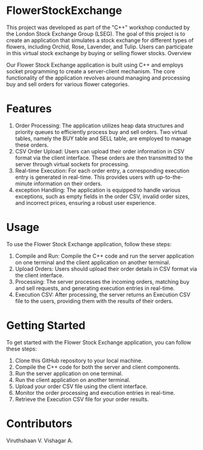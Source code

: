 # FlowerStockExchange

This project was developed as part of the "C++" workshop conducted by the London Stock Exchange Group (LSEG). The goal of this project is to create an application that simulates a stock exchange for different types of flowers, including Orchid, Rose, Lavender, and Tulip. Users can participate in this virtual stock exchange by buying or selling flower stocks.
Overview

Our Flower Stock Exchange application is built using C++ and employs socket programming to create a server-client mechanism. The core functionality of the application revolves around managing and processing buy and sell orders for various flower categories.

# Features

1. Order Processing: The application utilizes heap data structures and priority queues to efficiently process buy and sell orders. Two virtual tables, namely the BUY table and SELL table, are employed to manage these orders.
2. CSV Order Upload: Users can upload their order information in CSV format via the client interface. These orders are then transmitted to the server through virtual sockets for processing.
3. Real-time Execution: For each order entry, a corresponding execution entry is generated in real-time. This provides users with up-to-the-minute information on their orders.
4. exception Handling: The application is equipped to handle various exceptions, such as empty fields in the order CSV, invalid order sizes, and incorrect prices, ensuring a robust user experience.

 # Usage

To use the Flower Stock Exchange application, follow these steps:

1. Compile and Run: Compile the C++ code and run the server application on one terminal and the client application on another terminal.
2. Upload Orders: Users should upload their order details in CSV format via the client interface.
3. Processing: The server processes the incoming orders, matching buy and sell requests, and generating execution entries in real-time.
4. Execution CSV: After processing, the server returns an Execution CSV file to the users, providing them with the results of their orders.

# Getting Started

To get started with the Flower Stock Exchange application, you can follow these steps:

1. Clone this GitHub repository to your local machine.
2. Compile the C++ code for both the server and client components.
3. Run the server application on one terminal.
4. Run the client application on another terminal.
5. Upload your order CSV file using the client interface.
6. Monitor the order processing and execution entries in real-time.
7. Retrieve the Execution CSV file for your order results.

# Contributors

Viruthshaan V. 
Vishagar A.    
